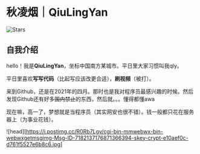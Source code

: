# 秋凌烟｜QiuLingYan
![Stars](http://img.shields.io/github/stars/Qiu-LingYan.svg)

## 自我介绍
hello！我是**QiuLingYan**，坐标中国南方某城市。平日里大家习惯叫我qly。

平日里喜欢**写写代码**（比起写应该改更合适），**刷视频**（被打）。

来到Github，还是在2021年的四月。那时也是我对程序员最感兴趣的时候。然后发现Github还有好多~~国内禁止~~的东西，然后就。。。懂得都懂awa

现在嘛，高一了，梦想就是当程序员（其实网安也很不错）。钱一般都只花在服务器上（为事业花钱）。

![head][https://i.postimg.cc/R0Rb7Lgv/cgi-bin-mmwebwx-bin-webwxgetmsgimg-Msg-ID-7182137176871366394-skey-crypt-e10aef0c-d761f5527e6b8c6.jpg]

